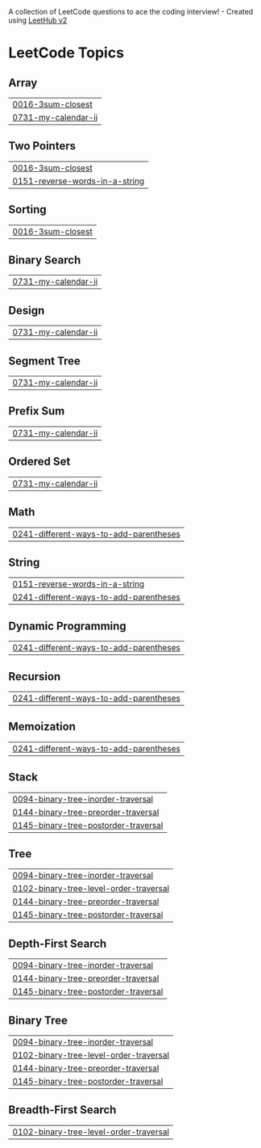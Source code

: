 A collection of LeetCode questions to ace the coding interview! - Created using [LeetHub v2](https://github.com/arunbhardwaj/LeetHub-2.0)
<!---LeetCode Topics Start-->
# LeetCode Topics
## Array
|  |
| ------- |
| [0016-3sum-closest](https://github.com/risha2004/leetcode/tree/master/0016-3sum-closest) |
| [0731-my-calendar-ii](https://github.com/risha2004/leetcode/tree/master/0731-my-calendar-ii) |
## Two Pointers
|  |
| ------- |
| [0016-3sum-closest](https://github.com/risha2004/leetcode/tree/master/0016-3sum-closest) |
| [0151-reverse-words-in-a-string](https://github.com/risha2004/leetcode/tree/master/0151-reverse-words-in-a-string) |
## Sorting
|  |
| ------- |
| [0016-3sum-closest](https://github.com/risha2004/leetcode/tree/master/0016-3sum-closest) |
## Binary Search
|  |
| ------- |
| [0731-my-calendar-ii](https://github.com/risha2004/leetcode/tree/master/0731-my-calendar-ii) |
## Design
|  |
| ------- |
| [0731-my-calendar-ii](https://github.com/risha2004/leetcode/tree/master/0731-my-calendar-ii) |
## Segment Tree
|  |
| ------- |
| [0731-my-calendar-ii](https://github.com/risha2004/leetcode/tree/master/0731-my-calendar-ii) |
## Prefix Sum
|  |
| ------- |
| [0731-my-calendar-ii](https://github.com/risha2004/leetcode/tree/master/0731-my-calendar-ii) |
## Ordered Set
|  |
| ------- |
| [0731-my-calendar-ii](https://github.com/risha2004/leetcode/tree/master/0731-my-calendar-ii) |
## Math
|  |
| ------- |
| [0241-different-ways-to-add-parentheses](https://github.com/risha2004/leetcode/tree/master/0241-different-ways-to-add-parentheses) |
## String
|  |
| ------- |
| [0151-reverse-words-in-a-string](https://github.com/risha2004/leetcode/tree/master/0151-reverse-words-in-a-string) |
| [0241-different-ways-to-add-parentheses](https://github.com/risha2004/leetcode/tree/master/0241-different-ways-to-add-parentheses) |
## Dynamic Programming
|  |
| ------- |
| [0241-different-ways-to-add-parentheses](https://github.com/risha2004/leetcode/tree/master/0241-different-ways-to-add-parentheses) |
## Recursion
|  |
| ------- |
| [0241-different-ways-to-add-parentheses](https://github.com/risha2004/leetcode/tree/master/0241-different-ways-to-add-parentheses) |
## Memoization
|  |
| ------- |
| [0241-different-ways-to-add-parentheses](https://github.com/risha2004/leetcode/tree/master/0241-different-ways-to-add-parentheses) |
## Stack
|  |
| ------- |
| [0094-binary-tree-inorder-traversal](https://github.com/risha2004/leetcode/tree/master/0094-binary-tree-inorder-traversal) |
| [0144-binary-tree-preorder-traversal](https://github.com/risha2004/leetcode/tree/master/0144-binary-tree-preorder-traversal) |
| [0145-binary-tree-postorder-traversal](https://github.com/risha2004/leetcode/tree/master/0145-binary-tree-postorder-traversal) |
## Tree
|  |
| ------- |
| [0094-binary-tree-inorder-traversal](https://github.com/risha2004/leetcode/tree/master/0094-binary-tree-inorder-traversal) |
| [0102-binary-tree-level-order-traversal](https://github.com/risha2004/leetcode/tree/master/0102-binary-tree-level-order-traversal) |
| [0144-binary-tree-preorder-traversal](https://github.com/risha2004/leetcode/tree/master/0144-binary-tree-preorder-traversal) |
| [0145-binary-tree-postorder-traversal](https://github.com/risha2004/leetcode/tree/master/0145-binary-tree-postorder-traversal) |
## Depth-First Search
|  |
| ------- |
| [0094-binary-tree-inorder-traversal](https://github.com/risha2004/leetcode/tree/master/0094-binary-tree-inorder-traversal) |
| [0144-binary-tree-preorder-traversal](https://github.com/risha2004/leetcode/tree/master/0144-binary-tree-preorder-traversal) |
| [0145-binary-tree-postorder-traversal](https://github.com/risha2004/leetcode/tree/master/0145-binary-tree-postorder-traversal) |
## Binary Tree
|  |
| ------- |
| [0094-binary-tree-inorder-traversal](https://github.com/risha2004/leetcode/tree/master/0094-binary-tree-inorder-traversal) |
| [0102-binary-tree-level-order-traversal](https://github.com/risha2004/leetcode/tree/master/0102-binary-tree-level-order-traversal) |
| [0144-binary-tree-preorder-traversal](https://github.com/risha2004/leetcode/tree/master/0144-binary-tree-preorder-traversal) |
| [0145-binary-tree-postorder-traversal](https://github.com/risha2004/leetcode/tree/master/0145-binary-tree-postorder-traversal) |
## Breadth-First Search
|  |
| ------- |
| [0102-binary-tree-level-order-traversal](https://github.com/risha2004/leetcode/tree/master/0102-binary-tree-level-order-traversal) |
<!---LeetCode Topics End-->